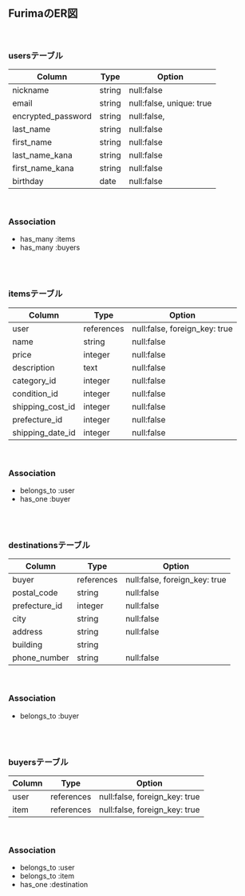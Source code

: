 ## FurimaのER図
<br>

### usersテーブル
| Column             | Type   | Option                   |
| ------------------ | ------ | ------------------------ |
| nickname           | string | null:false               |
| email              | string | null:false, unique: true |
| encrypted_password | string | null:false,              |
| last_name          | string | null:false               |
| first_name         | string | null:false               |
| last_name_kana     | string | null:false               |
| first_name_kana    | string | null:false               |
| birthday           | date   | null:false               |
<br>

### Association
- has_many :items
- has_many :buyers
<br>
<br>

### itemsテーブル
| Column                 | Type       | Option                        |
| ---------------------- | ---------- | ----------------------------- |
| user                   | references | null:false, foreign_key: true |
| name                   | string     | null:false                    |
| price                  | integer    | null:false                    |
| description            | text       | null:false                    |
| category_id            | integer    | null:false                    |
| condition_id           | integer    | null:false                    |
| shipping_cost_id       | integer    | null:false                    |
| prefecture_id          | integer    | null:false                    | 
| shipping_date_id       | integer    | null:false                    |
<br>

### Association
- belongs_to :user
- has_one :buyer
<br>
<br>

### destinationsテーブル
| Column        | Type       | Option                        |
| ------------- | ---------- | ----------------------------- |
| buyer         | references | null:false, foreign_key: true |
| postal_code   | string     | null:false                    |
| prefecture_id | integer    | null:false                    |
| city          | string     | null:false                    |
| address       | string     | null:false                    |
| building      | string     |                               |
| phone_number  | string     | null:false                    | 
<br>

### Association
- belongs_to :buyer
<br>
<br>

### buyersテーブル
| Column  | Type       | Option                        |
| ------- | ---------- | ----------------------------- |
| user    | references | null:false, foreign_key: true |
| item    | references | null:false, foreign_key: true |
<br>

### Association
- belongs_to :user
- belongs_to :item
- has_one :destination